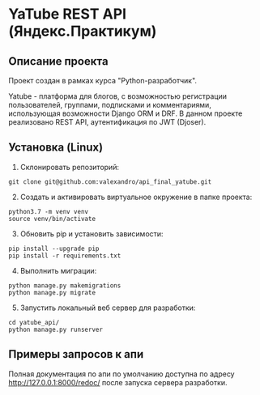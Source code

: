 # YaTube REST API (Яндекс.Практикум)
## Описание проекта
Проект создан в рамках курса "Python-разработчик".

Yatube - платформа для блогов, с возможностью регистрации пользователей, группами, подписками и комментариями, использующая возможности Django ORM и DRF. В данном проекте реализовано REST API, аутентификация по JWT (Djoser).
## Установка (Linux)
1. Склонировать репозиторий:
```
git clone git@github.com:valexandro/api_final_yatube.git
```
2. Создать и активировать виртуальное окружение в папке проекта:
```
python3.7 -m venv venv
source venv/bin/activate
```
3. Обновить pip и установить зависимости:
```
pip install --upgrade pip
pip install -r requirements.txt
```
4. Выполнить миграции:
```
python manage.py makemigrations
python manage.py migrate
```
5. Запустить локальный веб сервер для разработки:
```
cd yatube_api/
python manage.py runserver
```
## Примеры запросов к апи
Полная документация по апи по умолчанию доступна по адресу http://127.0.0.1:8000/redoc/ после запуска сервера разработки.